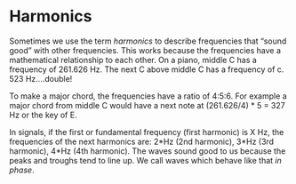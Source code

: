 # Harmonics

Sometimes we use the term _harmonics_ to describe frequencies that “sound good” with other frequencies. This works because the frequencies have a mathematical relationship to each other. On a piano, middle C has a frequency of 261.626 Hz. The next C above middle C has a frequency of c. 523 Hz....double!

To make a major chord, the frequencies have a ratio of 4:5:6. For example a major chord from middle C would have a next note at (261.626/4) \* 5 = 327 Hz or the key of E.

In signals, if the first or fundamental frequency (first harmonic) is X Hz, the frequencies of the next harmonics are: 2\*Hz (2nd harmonic), 3\*Hz (3rd harmonic), 4\*Hz (4th harmonic). The waves sound good to us because the peaks and troughs tend to line up. We call waves which behave like that _in phase_.
